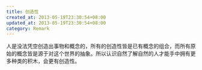 ```yaml
---
title: 创造性
created_at: 2013-05-19T23:30:54+08:00
updated_at: 2013-05-19T23:30:54+08:00
category: Remark
---
```


人是没法凭空创造出事物和概念的，所有的创造性皆是已有概念的组合，而所有原始的概念皆是源于对这个世界的抽象。所以认识自然了解自然的人才能手中拥有更多种类的积木，会更有创造性。
